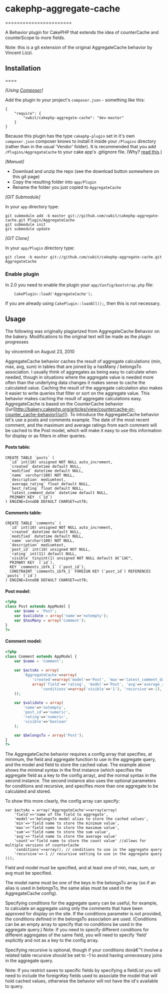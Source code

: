 # cakephp-aggregate-cache
=======================

A Behavior plugin for CakePHP that extends the idea of counterCache and counterScope to more fields.

Note: this is a git extension of the original AggregateCache behavior by Vincent Lizzi.

## Installation
====

_[Using [Composer](http://getcomposer.org/)]_

Add the plugin to your project's `composer.json` - something like this:

	{
		"require": {
			"cwbit/cakephp-aggregate-cache": "dev-master"
		}
	}

Because this plugin has the type `cakephp-plugin` set in it's own `composer.json` composer knows to install it inside your `/Plugins` directory (rather than in the usual 'Vendor' folder). It is recommended that you add `/Plugins/AggregateCache` to your cake app's .gitignore file. (Why? [read this](http://getcomposer.org/doc/faqs/should-i-commit-the-dependencies-in-my-vendor-directory.md).)

_[Manual]_

* Download and unzip the repo (see the download button somewhere on this git page)
* Copy the resulting folder into `app/Plugin`
* Rename the folder you just copied to `AggregateCache`

_[GIT Submodule]_

In your `app` directory type:

    git submodule add -b master git://github.com/cwbit/cakephp-aggregate-cache.git Plugin/AggregateCache
    git submodule init
    git submodule update

_[GIT Clone]_

In your `app/Plugin` directory type:

    git clone -b master git://github.com/cwbit/cakephp-aggregate-cache.git AggregateCache


### Enable plugin

In 2.0 you need to enable the plugin your `app/Config/bootstrap.php` file:
```
    CakePlugin::load('AggregateCache');
```
If you are already using `CakePlugin::loadAll();`, then this is not necessary.


## Usage

The following was originally plagiarized from AggregateCache Behavior on the bakery. Modifications to the original text will be made as the plugin progresses

by vincentm8	 on August 23, 2010

AggregateCache behavior caches the result of aggregate calculations (min, max, avg, sum) in tables that are joined by a hasMany / belongsTo association. I usually think of aggregates as being easy to calculate when needed, though in situations where the aggregate value is needed more often than the underlying data changes it makes sense to cache the calculated value. Caching the result of the aggregate calculation also makes it easier to write queries that filter or sort on the aggregate value. This behavior makes caching the result of aggregate calculations easy. AggregateCache is based on the CounterCache behavior ([url]http://bakery.cakephp.org/articles/view/countercache-or-counter_cache-behavior[/url]).
To introduce the AggregateCache behavior let's use a posts and comments example. The date of the most recent comment, and the maximum and average ratings from each comment will be cached to the Post model, which will make it easy to use this information for display or as filters in other queries.


#### Posts table:
```mysql
CREATE TABLE `posts` ( 
  `id` int(10) unsigned NOT NULL auto_increment, 
  `created` datetime default NULL, 
  `modified` datetime default NULL, 
  `name` varchar(100) NOT NULL, 
  `description` mediumtext, 
  `average_rating` float default NULL, 
  `best_rating` float default NULL, 
  `latest_comment_date` datetime default NULL, 
  PRIMARY KEY  (`id`) 
) ENGINE=InnoDB DEFAULT CHARSET=utf8; 
```
#### Comments table:
```mysql
CREATE TABLE `comments` ( 
  `id` int(10) unsigned NOT NULL auto_increment, 
  `created` datetime default NULL, 
  `modified` datetime default NULL, 
  `name` varchar(100) NOT NULL, 
  `description` mediumtext, 
  `post_id` int(10) unsigned NOT NULL, 
  `rating` int(11) default NULL, 
  `visible` tinyint(1) unsigned NOT NULL default â€˜1â€™, 
  PRIMARY KEY  (`id`), 
  KEY `comments_ibfk_1` (`post_id`), 
  CONSTRAINT `comments_ibfk_1` FOREIGN KEY (`post_id`) REFERENCES `posts` (`id`) 
) ENGINE=InnoDB DEFAULT CHARSET=utf8; 
```
#### Post model:

```php
<?php  
class Post extends AppModel { 
    var $name = 'Post'; 
    var $validate = array('name'=>'notempty'); 
    var $hasMany = array('Comment'); 
} 
?>
```

#### Comment model:
```php
<?php  
class Comment extends AppModel { 
    var $name = 'Comment'; 
     
    var $actsAs = array( 
        'AggregateCache'=>array( 
            'created'=>array('model'=>'Post', 'max'=>'latest_comment_date'), 
            array('field'=>'rating', 'model'=>'Post', 'avg'=>'average_rating', 'max'=>'best_rating',  
                'conditions'=>array('visible'=>'1'), 'recursive'=>-1), 
    )); 
     
    var $validate = array( 
        'name'=>'notempty',  
        'post_id'=>'numeric',  
        'rating'=>'numeric',  
        'visible'=>'boolean' 
    ); 

    var $belongsTo = array('Post'); 
} 
?>
```

The AggregateCache behavior requires a config array that specifies, at minimum, the field and aggregate function to use in the aggregate query, and the model and field to store the cached value. The example above shows the minimal syntax in the first instance (which specifies the aggregate field as a key to the config array), and the normal syntax in the second instance. The second instance also uses the optional parameters for conditions and recursive, and specifies more than one aggregate to be calculated and stored.


To show this more clearly, the config array can specify:
```
var $actsAs = array('AggregateCache'=>array(array( 
    'field'=>'name of the field to aggregate',  
    'model'=>'belongsTo model alias to store the cached values',  
    'min'=>'field name to store the minimum value',  
    'max'=>'field name to store the maximum value', 
    'sum'=>'field name to store the sum value', 
    'avg'=>'field name to store the average value' 
    'count'=>'field name to store the count value' //allows for multiple versions of counterCache
    'conditions'=>array(), // conditions to use in the aggregate query 
    'recursive'=>-1 // recursive setting to use in the aggregate query 
))); 
```
Field and model must be specified, and at least one of min, max, sum, or avg must be specified.


The model name must be one of the keys in the belongsTo array (so if an alias is used in belongsTo, the same alias must be used in the AggregateCache config).


Specifying conditions for the aggregate query can be useful, for example, to calculate an aggregate using only the comments that have been approved for display on the site. If the conditions parameter is not provided, the conditions defined in the belongsTo association are used. (Conditions can be an empty array to specify that no conditions be used in the aggregate query.) Note: If you need to specify different conditions for different aggregates of the same field, you will need to specify 'field' explicitly and not as a key to the config array.


Specifying recursive is optional, though if your conditions donâ€™t involve a related table recursive should be set to -1 to avoid having unnecessary joins in the aggregate query.


Note: If you restrict saves to specific fields by specifying a fieldList you will need to include the foreignKey fields used to associate the model that will hold cached values, otherwise the behavior will not have the id's available to query.